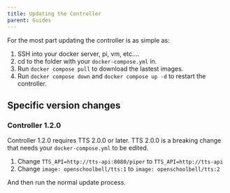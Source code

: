 ```yaml
---
title: Updating the Controller
parent: Guides
---
```


For the most part updating the controller is as simple as:

  1. SSH into your docker server, pi, vm, etc....
  2. cd to the folder with your `docker-compose.yml` in.
  3. Run `docker compose pull` to download the lastest images.
  4. Run `docker compose down` and `docker compose up -d` to restart the controller.

## Specific version changes

### Controller 1.2.0

Controller 1.2.0 requires TTS 2.0.0 or later. TTS 2.0.0 is a breaking change that needs your `docker-compose.yml` to be edited.

  1. Change `TTS_API=http://tts-api:8080/piper` to `TTS_API=http://tts-api`
  2. Change `image: openschoolbell/tts:1` to `image: openschoolbell/tts:2`

And then run the normal update process.